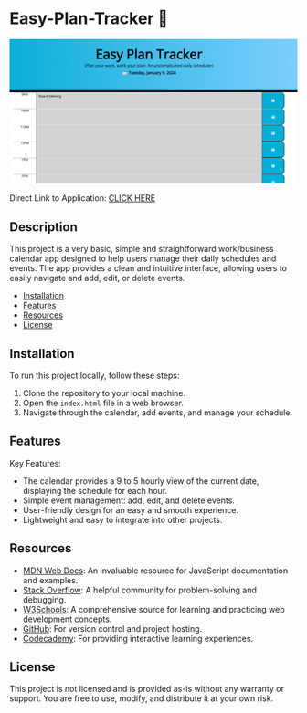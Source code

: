 # Easy-Plan-Tracker 📅

![App Screenshot](Screenshot.png)

Direct Link to Application: [CLICK HERE](https://msalarzon.github.io/Easy-Plan-Tracker/)

## Description

This project is a very basic, simple and straightforward work/business calendar app designed to help users manage their daily schedules and events. The app provides a clean and intuitive interface, allowing users to easily navigate and add, edit, or delete events.

- [Installation](#installation)
- [Features](#features)
- [Resources](#resources)
- [License](#license)

## Installation

To run this project locally, follow these steps:

1. Clone the repository to your local machine.
2. Open the `index.html` file in a web browser.
3. Navigate through the calendar, add events, and manage your schedule.

## Features

Key Features:

- The calendar provides a 9 to 5 hourly view of the current date, displaying the schedule for each hour.
- Simple event management: add, edit, and delete events.
- User-friendly design for an easy and smooth experience.
- Lightweight and easy to integrate into other projects.

## Resources

- [MDN Web Docs](https://developer.mozilla.org/): An invaluable resource for JavaScript documentation and examples.
- [Stack Overflow](https://stackoverflow.com/): A helpful community for problem-solving and debugging.
- [W3Schools](https://www.w3schools.com/): A comprehensive source for learning and practicing web development concepts.
- [GitHub](https://github.com/): For version control and project hosting.
- [Codecademy](https://www.codecademy.com/): For providing interactive learning experiences.


## License

This project is not licensed and is provided as-is without any warranty or support. You are free to use, modify, and distribute it at your own risk.
